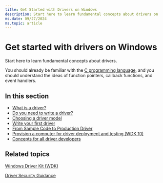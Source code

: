 ```yaml
---
title: Get Started with Drivers on Windows
description: Start here to learn fundamental concepts about drivers on Windows.
ms.date: 09/27/2024
ms.topic: article
---
```


# Get started with drivers on Windows

Start here to learn fundamental concepts about drivers.

You should already be familiar with the [C programming language](/cpp/c-language/c-language-reference), and you should understand the ideas of function pointers, callback functions, and event handlers.

## In this section

-   [What is a driver?](what-is-a-driver-.md)
-   [Do you need to write a driver?](do-you-need-to-write-a-driver-.md)
-   [Choosing a driver model](choosing-a-driver-model.md)
-   [Write your first driver](writing-your-first-driver.md)
-   [From Sample Code to Production Driver](from-sample-code-to-production-driver.md)
-   [Provision a computer for driver deployment and testing (WDK 10)](provision-a-target-computer-wdk-8-1.md)
-   [Concepts for all driver developers](concepts-and-knowledge-for-all-driver-developers.md)

## Related topics

[Windows Driver Kit (WDK)](../index.yml)

[Driver Security Guidance](../driversecurity/index.md)

